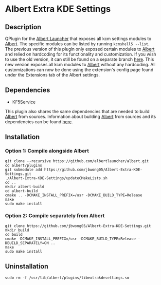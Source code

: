 # Albert Extra KDE Settings

## Description
QPlugin for the [Albert Launcher](https://albertlauncher.github.io/) that exposes all kcm settings modules to [Albert](https://albertlauncher.github.io/). The specific modules can be listed by running `kcmshell5 --list`. The previous version of this plugin only exposed certain modules to [Albert](https://albertlauncher.github.io/) and relied on hardcoding for its functionality and customization. If you wish to use the old version, it can still be found on a separate branch [here](https://github.com/jbwong05/Albert-Extra-KDE-Settings/tree/hardcoded_1.0). This new version exposes all kcm modules to [Albert](https://albertlauncher.github.io/) without any hardcoding. All customizations can now be done using the extension's config page found under the Extensions tab of the Albert settings.

## Dependencies
* KF5Service

This plugin also shares the same dependencies that are needed to build [Albert](https://albertlauncher.github.io/) from sources. Information about building [Albert](https://albertlauncher.github.io/) from sources and its dependencies can be found [here](https://albertlauncher.github.io/docs/installing/).

## Installation

### Option 1: Compile alongside Albert
```
git clone --recursive https://github.com/albertlauncher/albert.git
cd albert/plugins
git submodule add https://github.com/jbwong05/Albert-Extra-KDE-Settings.git
./Albert-Extra-KDE-Settings/updateCMakeLists.sh
cd ..
mkdir albert-build
cd albert-build
cmake .. -DCMAKE_INSTALL_PREFIX=/usr -DCMAKE_BUILD_TYPE=Release
make
sudo make install
```

### Option 2: Compile separately from Albert
```
git clone https://github.com/jbwong05/Albert-Extra-KDE-Settings.git
mkdir build
cd build
cmake -DCMAKE_INSTALL_PREFIX=/usr -DCMAKE_BUILD_TYPE=Release -DBUILD_SEPARATELY=ON ..
make
sudo make install
```

## Uninstallation
```
sudo rm -f /usr/lib/albert/plugins/libextrakdesettings.so
```